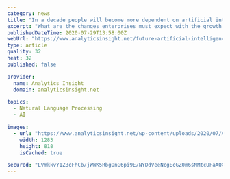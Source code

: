 ```yaml
---
category: news
title: "In a decade people will become more dependent on artificial intelligence (AI) in the complex digital environments."
excerpt: "What are the changes enterprises must expect with the growth in Artificial Intelligence in the next decade? How will AI influence digital transformation and citizen data scientist initiatives? Read to find out."
publishedDateTime: 2020-07-29T13:58:00Z
webUrl: "https://www.analyticsinsight.net/future-artificial-intelligence-means-enterprise/"
type: article
quality: 32
heat: 32
published: false

provider:
  name: Analytics Insight
  domain: analyticsinsight.net

topics:
  - Natural Language Processing
  - AI

images:
  - url: "https://www.analyticsinsight.net/wp-content/uploads/2020/07/AI.jpeg"
    width: 1283
    height: 818
    isCached: true

secured: "LVmkkvY1ZBcFhCb/jWWK5RbgOnG6pi9E/NYDdVeeNcgEcGZ0m6sNMtcUFaAQXrnhvk1TVd6NyENouMMRGzsuyGi/XqebmercAlhIwlzCZscOA9T9Rqz2Mdsab9yb5+7nUpy0qfF/13jk8glnYL8MQZQg1n8E63yzxPn/FNyDa0ZVMl4BCFqrvPRCeOlGiJ6RLbKT/EeuZyqfpsi9rQSaUUbPrqB6lv0F/8e/A6/9tJULonfz/lwbwc/QxYuh0p5Ybeep6546G+yd+a/gUY/JGaIahu+gK/Osdxy8TApXrKYqo0Jb6ketC26bupcAs1qsNVKAWMzginr9dQIOeVjUXA==;JBbW2qsELXWuvWBAycccsA=="
---
```


